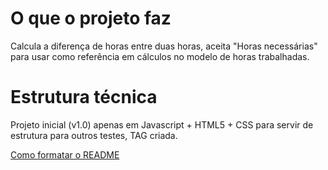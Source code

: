 # O que o projeto faz
Calcula a diferença de horas entre duas horas, aceita "Horas necessárias" para usar como referência em cálculos no modelo de horas trabalhadas. 

# Estrutura técnica
Projeto inicial (v1.0) apenas em Javascript + HTML5 + CSS para servir de estrutura para outros testes, TAG criada.

[Como formatar o README](https://github.com/18F/open-source-guide/blob/18f-pages/pages/making-readmes-readable.md)

